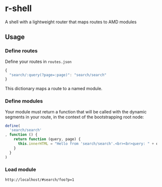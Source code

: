 # r-shell

A shell with a lightweight router that maps routes to AMD modules

## Usage

### Define routes

Define your routes in `routes.json`

```javascript
{
  "search/:query(?page=:page)": "search/search" 
}
```

This dictionary maps a route to a named module.

### Define modules

Your module must return a function that will be called with the dynamic segments in your route, in the context of the bootstrapping root node:

```javascript
define(
  'search/search'
, function () {
    return function (query, page) {
      this.innerHTML = "Hello from 'search/search'.<br><br>query: " + query + "<br>page: " + page
    } 
  } 
)
```

### Load module

```
http://localhost/#search/foo?p=1
```